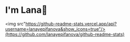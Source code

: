 # I'm Lana👋

<img src"https://github-readme-stats.vercel.app/api?username=lanayepifanova&show_icons=true"/>(https://github.com/lanayepifanova/github-readme-stats)
